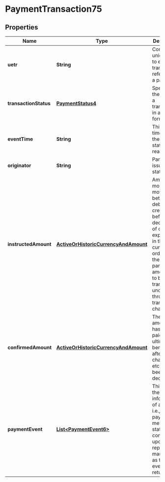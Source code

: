 
# PaymentTransaction75

## Properties
Name | Type | Description | Notes
------------ | ------------- | ------------- | -------------
**uetr** | **String** | Contains the unique end to end transaction reference of a payment. | 
**transactionStatus** | [**PaymentStatus4**](PaymentStatus4.md) | Specifies the status of a transaction, in a coded form. | 
**eventTime** | **String** | This is the time when the related status was reached. | 
**originator** | **String** | Party that issues the status. | 
**instructedAmount** | [**ActiveOrHistoricCurrencyAndAmount**](ActiveOrHistoricCurrencyAndAmount.md) | Amount of money to be moved between the debtor and creditor, before deduction of charges, expressed in the currency as ordered by the initiating party.  This amount has to be transported unchanged through the transaction chain. |  [optional]
**confirmedAmount** | [**ActiveOrHistoricCurrencyAndAmount**](ActiveOrHistoricCurrencyAndAmount.md) | The actual amount that has been paid to the ultimate beneficiary, after all charges etc... have been deducted. |  [optional]
**paymentEvent** | [**List&lt;PaymentEvent6&gt;**](PaymentEvent6.md) | This groups the information of an event, i.e., of a payment message or status confirmation update. It is repeated as many times as there are events to be returned. | 



